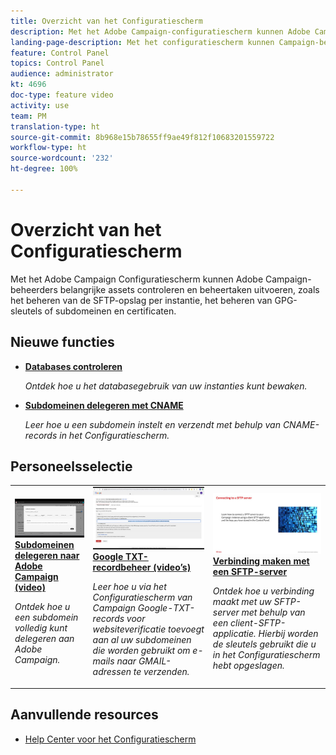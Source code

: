```yaml
---
title: Overzicht van het Configuratiescherm
description: Met het Adobe Campaign-configuratiescherm kunnen Adobe Campaign-beheerders belangrijke assets controleren en beheertaken uitvoeren, zoals het beheren van de SFTP-opslag per instantie, het beheren van GPG-sleutels of het beheren van subdomeinen en certificaten.
landing-page-description: Met het configuratiescherm kunnen Campaign-beheerders beheertaken uitvoeren, zoals het beheren van SFTP-opslag, GPG-sleutels of subdomeinen en certificaten.
feature: Control Panel
topics: Control Panel
audience: administrator
kt: 4696
doc-type: feature video
activity: use
team: PM
translation-type: ht
source-git-commit: 8b968e15b78655ff9ae49f812f10683201559722
workflow-type: ht
source-wordcount: '232'
ht-degree: 100%

---
```


# Overzicht van het Configuratiescherm

Met het Adobe Campaign Configuratiescherm kunnen Adobe Campaign-beheerders belangrijke assets controleren en beheertaken uitvoeren, zoals het beheren van de SFTP-opslag per instantie, het beheren van GPG-sleutels of subdomeinen en certificaten.

## Nieuwe functies

* **[Databases controleren](/help/control-panel-tutorials/performance-monitoring/monitoring-databases.md)**

   *Ontdek hoe u het databasegebruik van uw instanties kunt bewaken.*

* **[Subdomeinen delegeren met CNAME](/help/control-panel-tutorials/subdomains-and-certificates/delegating-subdomains-using-cname.md)**

   *Leer hoe u een subdomein instelt en verzendt met behulp van CNAME-records in het Configuratiescherm.*

## Personeelsselectie

<table>
<tr>
  <td>
    <a href="./subdomains-and-certificates/subdomain-delegation.md"> 
      <img alt="Subdomeinen delegeren naar Adobe Campaign (video)" src="./assets/31390.jpg"/>
    </a>
    <div>
      <a href="./subdomains-and-certificates/subdomain-delegation.md">
    <strong>Subdomeinen delegeren naar Adobe Campaign (video)</strong>
    </a>
    </div>
    <p>
    <em>Ontdek hoe u een subdomein volledig kunt delegeren aan Adobe Campaign.</em>
    <p>
  </td>
   <td>
    <a href="./subdomains-and-certificates/google-txt-record-management.md">
      <img alt="Google-TXT-recordbeheer (video’s)" src="./assets/32369.jpg" />
    </a>
    <div>
    <a href="./subdomains-and-certificates/google-txt-record-management.md">
    <strong>Google TXT-recordbeheer (video’s)</strong>
    </a>
    </div>
    <p>
    <em> Leer hoe u via het Configuratiescherm van Campaign Google-TXT-records voor websiteverificatie toevoegt aan al uw subdomeinen die worden gebruikt om e-mails naar GMAIL-adressen te verzenden.</em>
    <p>
  </td>
  <td>
    <a href="./sftp-management/connect-to-sftp-server.md">
      <img alt="Verbinding maken met een SFTP-server" src="./assets/27263.jpg" />
    </a>
    <div>
      <a href="./sftp-management/connect-to-sftp-server.md">
    <strong>Verbinding maken met een SFTP-server</strong>
    </a>
    </div>
    <p>
    <em>Ontdek hoe u verbinding maakt met uw SFTP-server met behulp van een client-SFTP-applicatie. Hierbij worden de sleutels gebruikt die u in het Configuratiescherm hebt opgeslagen. </em>
    <p>
  </td>
</tr>
</table>

## Aanvullende resources

* [Help Center voor het Configuratiescherm](https://docs.adobe.com/content/help/nl-NL/control-panel/using/control-panel-home.html)
